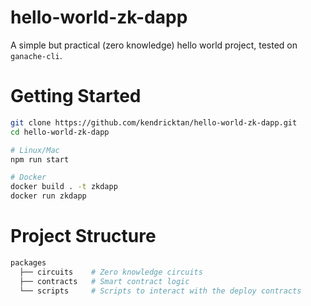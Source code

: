 # hello-world-zk-dapp

A simple but practical (zero knowledge) hello world project, tested on `ganache-cli`.

# Getting Started

```bash
git clone https://github.com/kendricktan/hello-world-zk-dapp.git
cd hello-world-zk-dapp

# Linux/Mac
npm run start

# Docker
docker build . -t zkdapp
docker run zkdapp
```

# Project Structure

```bash
packages
  ├── circuits    # Zero knowledge circuits
  ├── contracts   # Smart contract logic
  └── scripts     # Scripts to interact with the deploy contracts
```

